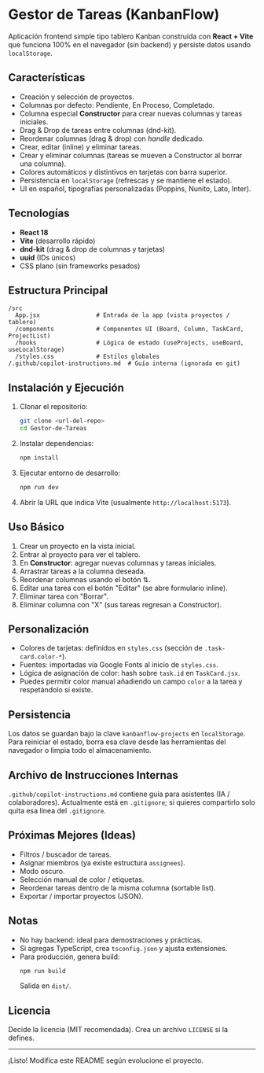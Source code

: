 # Gestor de Tareas (KanbanFlow)

Aplicación frontend simple tipo tablero Kanban construida con **React + Vite** que funciona 100% en el navegador (sin backend) y persiste datos usando `localStorage`.

## Características
- Creación y selección de proyectos.
- Columnas por defecto: Pendiente, En Proceso, Completado.
- Columna especial **Constructor** para crear nuevas columnas y tareas iniciales.
- Drag & Drop de tareas entre columnas (dnd-kit).
- Reordenar columnas (drag & drop) con *handle* dedicado.
- Crear, editar (inline) y eliminar tareas.
- Crear y eliminar columnas (tareas se mueven a Constructor al borrar una columna).
- Colores automáticos y distintivos en tarjetas con barra superior.
- Persistencia en `localStorage` (refrescas y se mantiene el estado).
- UI en español, tipografías personalizadas (Poppins, Nunito, Lato, Inter).

## Tecnologías
- **React 18**
- **Vite** (desarrollo rápido)
- **dnd-kit** (drag & drop de columnas y tarjetas)
- **uuid** (IDs únicos)
- CSS plano (sin frameworks pesados)

## Estructura Principal
```
/src
  App.jsx                # Entrada de la app (vista proyectos / tablero)
  /components            # Componentes UI (Board, Column, TaskCard, ProjectList)
  /hooks                 # Lógica de estado (useProjects, useBoard, useLocalStorage)
  /styles.css            # Estilos globales
/.github/copilot-instructions.md  # Guía interna (ignorada en git)
```

## Instalación y Ejecución
1. Clonar el repositorio:
   ```bash
   git clone <url-del-repo>
   cd Gestor-de-Tareas
   ```
2. Instalar dependencias:
   ```bash
   npm install
   ```
3. Ejecutar entorno de desarrollo:
   ```bash
   npm run dev
   ```
4. Abrir la URL que indica Vite (usualmente `http://localhost:5173`).

## Uso Básico
1. Crear un proyecto en la vista inicial.
2. Entrar al proyecto para ver el tablero.
3. En **Constructor**: agregar nuevas columnas y tareas iniciales.
4. Arrastrar tareas a la columna deseada.
5. Reordenar columnas usando el botón ⇅.
6. Editar una tarea con el botón "Editar" (se abre formulario inline).
7. Eliminar tarea con "Borrar".
8. Eliminar columna con "X" (sus tareas regresan a Constructor).

## Personalización
- Colores de tarjetas: definidos en `styles.css` (sección de `.task-card.color-*`).
- Fuentes: importadas vía Google Fonts al inicio de `styles.css`.
- Lógica de asignación de color: hash sobre `task.id` en `TaskCard.jsx`.
- Puedes permitir color manual añadiendo un campo `color` a la tarea y respetándolo si existe.

## Persistencia
Los datos se guardan bajo la clave `kanbanflow-projects` en `localStorage`. Para reiniciar el estado, borra esa clave desde las herramientas del navegador o limpia todo el almacenamiento.

## Archivo de Instrucciones Internas
`.github/copilot-instructions.md` contiene guía para asistentes (IA / colaboradores). Actualmente está en `.gitignore`; si quieres compartirlo solo quita esa línea del `.gitignore`.

## Próximas Mejores (Ideas)
- Filtros / buscador de tareas.
- Asignar miembros (ya existe estructura `assignees`).
- Modo oscuro.
- Selección manual de color / etiquetas.
- Reordenar tareas dentro de la misma columna (sortable list).
- Exportar / importar proyectos (JSON).

## Notas
- No hay backend: ideal para demostraciones y prácticas.
- Si agregas TypeScript, crea `tsconfig.json` y ajusta extensiones.
- Para producción, genera build:
  ```bash
  npm run build
  ```
  Salida en `dist/`.

## Licencia
Decide la licencia (MIT recomendada). Crea un archivo `LICENSE` si la defines.

---
¡Listo! Modifica este README según evolucione el proyecto.
